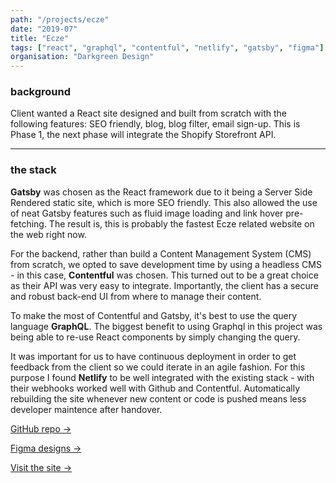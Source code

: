 ```yaml
---
path: "/projects/ecze"
date: "2019-07"
title: "Ecze"
tags: ["react", "graphql", "contentful", "netlify", "gatsby", "figma"]
organisation: "Darkgreen Design"
---
```


### background

Client wanted a React site designed and built from scratch with the following features: SEO friendly, blog, blog filter, email sign-up. This is Phase 1, the next phase will integrate the Shopify Storefront API.

---

### the stack

**Gatsby** was chosen as the React framework due to it being a Server Side Rendered static site, which is more SEO friendly. This also allowed the use of neat Gatsby features such as fluid image loading and link hover pre-fetching. The result is, this is probably the fastest Ecze related website on the web right now.

For the backend, rather than build a Content Management System (CMS) from scratch, we opted to save development time by using a headless CMS - in this case, **Contentful** was chosen. This turned out to be a great choice as their API was very easy to integrate. Importantly, the client has a secure and robust back-end UI from where to manage their content.

To make the most of Contentful and Gatsby, it's best to use the query language **GraphQL**. The biggest benefit to using Graphql in this project was being able to re-use React components by simply changing the query.

It was important for us to have continuous deployment in order to get feedback from the client so we could iterate in an agile fashion. For this purpose I found **Netlify** to be well integrated with the existing stack - with their webhooks worked well with Github and Contentful. Automatically rebuilding the site whenever new content or code is pushed means less developer maintence after handover.

[GitHub repo →](https://github.com/calvchum/ecze-dev-beta/)

[Figma designs →](https://www.figma.com/file/gsufT5ukTgwTlG3pYCS7nLUE/ECZE-WIREFRAMES?node-id=0%3A1)

[Visit the site →](http://ecze.netlify.com)
